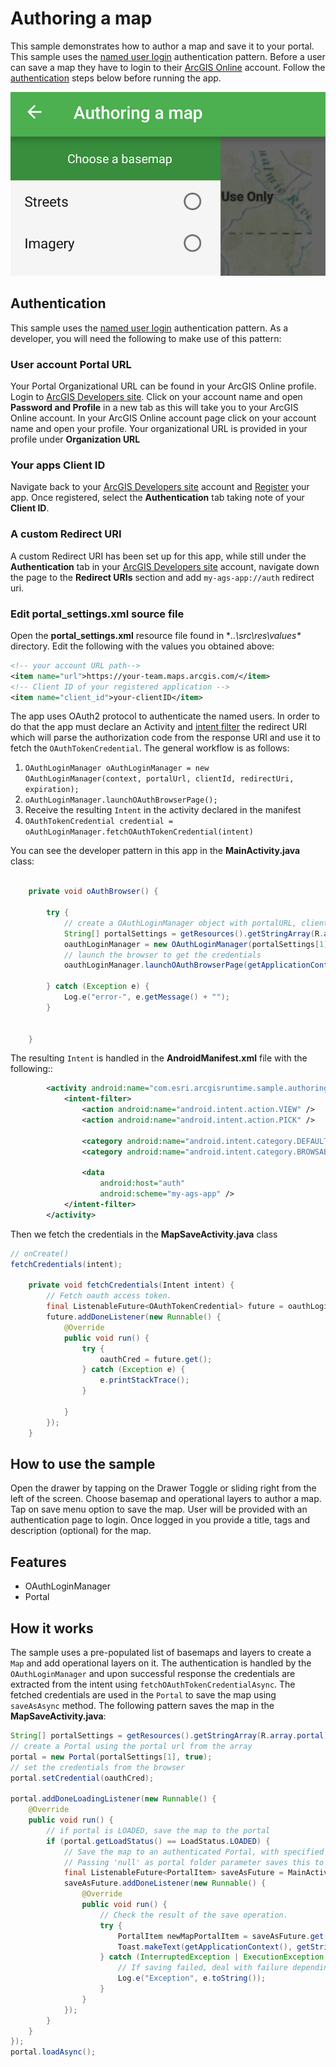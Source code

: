 # Authoring a map
This sample demonstrates how to author a map and save it to your portal. This sample uses the [named user login](https://developers.arcgis.com/authentication/#named-user-login) authentication pattern.  Before a user can save a map they have to login to their [ArcGIS Online](https://www.arcgis.com/) account. Follow the [authentication](#authentication) steps below before running the app.  

![author-map](author-map.png)

## Authentication
This sample uses the [named user login](https://developers.arcgis.com/authentication/#named-user-login) authentication pattern.  As a developer, you will need the following to make use of this pattern:  

### User account **Portal URL**
Your Portal Organizational URL can be found in your ArcGIS Online profile.  Login to [ArcGIS Developers site](http://developers.arcgis.com).  Click on your account name and open **Password and Profile** in a new tab as this will take you to your ArcGIS Online account.  In your ArcGIS Online account page click on your account name and open your profile.  Your organizational URL is provided in your profile under **Organization URL** 

### Your apps **Client ID**
Navigate back to your [ArcGIS Developers site](http://developers.arcgis.com) account and [Register](https://developers.arcgis.com/applications/#/new/) your app.  Once registered, select the **Authentication** tab taking note of your **Client ID**.

### A custom **Redirect URI**

A custom Redirect URI has been set up for this app, while still under the **Authentication** tab in your [ArcGIS Developers site](http://developers.arcgis.com) account, navigate down the page to the **Redirect URIs** section and add `my-ags-app://auth` redirect uri. 

### Edit **portal_settings.xml** source file
Open the **portal_settings.xml** resource file found in **..\src\res\values\** directory.  Edit the following with the values you obtained above:  

```xml
<!-- your account URL path--> 
<item name="url">https://your-team.maps.arcgis.com/</item> 
<!-- Client ID of your registered application --> 
<item name="client_id">your-clientID</item> 
```

The app uses OAuth2 protocol to authenticate the named users.  In order to do that the app must declare an Activity and [intent filter](https://developer.android.com/guide/components/intents-filters.html) the redirect URI which will parse the authorization code from the response URI and use it to fetch the `OAuthTokenCredential`.  The general workflow is as follows: 

1. `OAuthLoginManager oAuthLoginManager = new OAuthLoginManager(context, portalUrl, clientId, redirectUri, expiration);`
2. `oAuthLoginManager.launchOAuthBrowserPage();`
3. Receive the resulting `Intent` in the activity declared in the manifest
4. `OAuthTokenCredential credential = oAuthLoginManager.fetchOAuthTokenCredential(intent)`


You can see the developer pattern in this app in the **MainActivity.java** class:

```java

    private void oAuthBrowser() {

        try {
            // create a OAuthLoginManager object with portalURL, clientID, redirectUri and expiration
            String[] portalSettings = getResources().getStringArray(R.array.portal);
            oauthLoginManager = new OAuthLoginManager(portalSettings[1], portalSettings[2], portalSettings[3], 0);
            // launch the browser to get the credentials
            oauthLoginManager.launchOAuthBrowserPage(getApplicationContext());

        } catch (Exception e) {
            Log.e("error-", e.getMessage() + "");
        }


    }
```


The resulting `Intent` is handled in the **AndroidManifest.xml** file with the following::

```xml
        <activity android:name="com.esri.arcgisruntime.sample.authoringamap.MapSaveActivity">
            <intent-filter>
                <action android:name="android.intent.action.VIEW" />
                <action android:name="android.intent.action.PICK" />

                <category android:name="android.intent.category.DEFAULT" />
                <category android:name="android.intent.category.BROWSABLE" />

                <data
                    android:host="auth"
                    android:scheme="my-ags-app" />
            </intent-filter>
        </activity>

```

Then we fetch the credentials in the **MapSaveActivity.java** class

```java
// onCreate()
fetchCredentials(intent);

    private void fetchCredentials(Intent intent) {
        // Fetch oauth access token.
        final ListenableFuture<OAuthTokenCredential> future = oauthLoginManager.fetchOAuthTokenCredentialAsync(intent);
        future.addDoneListener(new Runnable() {
            @Override
            public void run() {
                try {
                    oauthCred = future.get();
                } catch (Exception e) {
                    e.printStackTrace();
                }

            }
        });
    }

```

## How to use the sample
Open the drawer by tapping on the Drawer Toggle or sliding right from the left of the screen. Choose basemap and operational layers to author a map. Tap on save menu option to save the map. User will be provided with an authentication page to login.  Once logged in you provide a title, tags and description (optional) for the map.

## Features
* OAuthLoginManager
* Portal

## How it works
The sample uses a pre-populated list of basemaps and layers to create a ```Map``` and add operational layers on it. The authentication is handled by the ```OAuthLoginManager``` and upon successful response the credentials are extracted from the intent using ```fetchOAuthTokenCredentialAsync```. The fetched credentials are used in the ```Portal``` to save the map using ```saveAsAsync``` method.  The following pattern saves the map in the **MapSaveActivity.java**:

```java
String[] portalSettings = getResources().getStringArray(R.array.portal);
// create a Portal using the portal url from the array
portal = new Portal(portalSettings[1], true);
// set the credentials from the browser
portal.setCredential(oauthCred);

portal.addDoneLoadingListener(new Runnable() {
    @Override
    public void run() {
        // if portal is LOADED, save the map to the portal
        if (portal.getLoadStatus() == LoadStatus.LOADED) {
            // Save the map to an authenticated Portal, with specified title, tags, description, and thumbnail.
            // Passing 'null' as portal folder parameter saves this to users root folder.
            final ListenableFuture<PortalItem> saveAsFuture = MainActivity.mMap.saveAsAsync(portal, null, mTitle, mTagsList, mDescription, null);
            saveAsFuture.addDoneListener(new Runnable() {
                @Override
                public void run() {
                    // Check the result of the save operation.
                    try {
                        PortalItem newMapPortalItem = saveAsFuture.get();
                        Toast.makeText(getApplicationContext(), getString(R.string.map_successful), Toast.LENGTH_SHORT).show();
                    } catch (InterruptedException | ExecutionException e) {
                        // If saving failed, deal with failure depending on the cause...
                        Log.e("Exception", e.toString());
                    }
                }
            });
        }
    }
});
portal.loadAsync();
```
